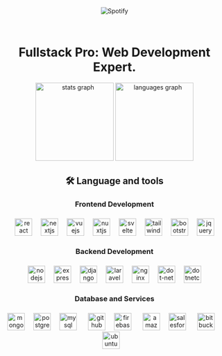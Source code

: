 &nbsp;<div align="center">
  ![Spotify](https://novatorem.vercel.app/api/spotify?background_color=0d1117&border_color=ffffff)
</div>
<!-- <img align="left" src="https://user-images.githubusercontent.com/65187002/144930161-2f783401-8d27-4fdf-a2f7-cc0ba32f1f1f.gif" width="20%" style="display:inline;"><img align="right" src="https://user-images.githubusercontent.com/65187002/144930161-2f783401-8d27-4fdf-a2f7-cc0ba32f1f1f.gif" width="20%" style="display:inline;"> -->
<br>

<h1 align="center">Fullstack Pro: Web Development Expert.</h1>

<div align="center">
  <img src="https://github-readme-stats.vercel.app/api?username=awesomedev08&theme=tokyonight&hide_border=true&include_all_commits=true&count_private=true" height="180" alt="stats graph"  />
  <img src="https://github-readme-stats.vercel.app/api/top-langs/?username=awesomedev08&theme=tokyonight&hide_border=true&include_all_commits=true&count_private=true&layout=compact" height="180" alt="languages graph"  />
</div>



<h2 align="center">🛠 Language and tools</h2>

###

<h3 align="center">Frontend Development</h4>

###

<div align="center">
  <img src="https://skillicons.dev/icons?i=react" height="40" title="React" alt="react logo"  />
  <img width="12" />
  <img src="https://skillicons.dev/icons?i=nextjs" height="40" title="NextJS" alt="nextjs logo"  />
  <img width="12" />
  <img src="https://skillicons.dev/icons?i=vue" height="40" title="VueJS" alt="vuejs logo"  />
  <img width="12" />
  <img src="https://skillicons.dev/icons?i=nuxtjs" height="40" title="NuxtJS" alt="nuxtjs logo"  />
  <img width="12" />
  <img src="https://skillicons.dev/icons?i=svelte" height="40" title="Svelte" alt="svelte logo"  />
  <img width="12" />
  <img src="https://cdn.simpleicons.org/tailwindcss/06B6D4" height="40" title="TailwindCSS" alt="tailwindcss logo"  />
  <img width="12" />
  <img src="https://skillicons.dev/icons?i=bootstrap" height="40" title="BootStrap" alt="bootstrap logo"  />
  <img width="12" />
  <img src="https://skillicons.dev/icons?i=jquery" height="40" title="jQuery" alt="jquery logo"  />
</div>

###

<h3 align="center">Backend Development</h4>

###

<div align="center">
  <img src="https://cdn.simpleicons.org/nodedotjs/339933" height="40" title="NodeJS" alt="nodejs logo"  />
  <img width="12" />
  <img src="https://skillicons.dev/icons?i=express" height="40" title="ExpressJS" alt="express logo"  />
  <img width="12" />
  <img src="https://skillicons.dev/icons?i=django" height="40" title="Django" alt="django logo"  />
  <img width="12" />
  <img src="https://cdn.simpleicons.org/laravel/FF2D20" height="40" title="Laravel" alt="laravel logo"  />
  <img width="12" />
  <img src="https://skillicons.dev/icons?i=nginx" height="40" title="Nginx" alt="nginx logo"  />
  <img width="12" />
  <img src="https://skillicons.dev/icons?i=dotnet" height="40" title="Dotnet" alt="dot-net logo"  />
  <img width="12" />
  <img src="https://cdn.jsdelivr.net/gh/devicons/devicon/icons/dotnetcore/dotnetcore-original.svg" title="DotnetCore" height="40" alt="dotnetcore logo"  />
</div>

###

<h3 align="center">Database and Services</h4>

###

<div align="center">
  <img src="https://skillicons.dev/icons?i=mongodb" height="40" title="MongoDB" alt="mongodb logo"  />
  <img width="12" />
  <img src="https://skillicons.dev/icons?i=postgres" height="40" title="postgresql" alt="postgresql logo"  />
  <img width="12" />
  <img src="https://skillicons.dev/icons?i=mysql" height="40" title="mysql" alt="mysql logo"  />
  <img width="18" />
  <img src="https://skillicons.dev/icons?i=github" height="40" title="Github" alt="github logo"  />
  <img width="12" />
  <img src="https://cdn.simpleicons.org/firebase/FFCA28" height="40" title="Firebase" alt="firebase logo"  />
  <img width="18" />
  <img src="https://skillicons.dev/icons?i=aws" height="40" title="Amazon" alt="amazonwebservices logo"  />
  <img width="12" />
  <img src="https://cdn.jsdelivr.net/gh/devicons/devicon/icons/salesforce/salesforce-original.svg" height="40" alt="salesforce logo"  />
  <img width="18" />
  <img src="https://cdn.jsdelivr.net/gh/devicons/devicon/icons/bitbucket/bitbucket-original.svg" height="40" title="BitBucket" alt="bitbucket logo"  />
  <img width="12" />
  <img src="https://cdn.jsdelivr.net/gh/devicons/devicon/icons/ubuntu/ubuntu-plain.svg" title="Ubuntu" height="40" alt="ubuntu logo"  />
  <img width="12" />
</div>

###

